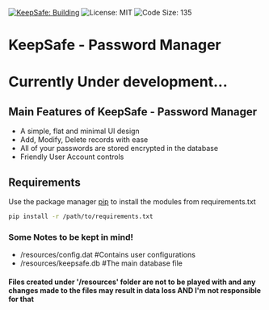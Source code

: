 [![KeepSafe: Building](https://img.shields.io/badge/KeepSafe-Building-yellow)](https://github.com/imshawan/keepsafe-passwordmanager)
![License: MIT](https://img.shields.io/badge/License-MIT-Green)
![Code Size: 135](https://img.shields.io/badge/Code%20Size-195KB-blue)

# KeepSafe - Password Manager

# Currently Under development...

## Main Features of KeepSafe - Password Manager

* A simple, flat and minimal UI design
* Add, Modify, Delete records with ease
* All of your passwords are stored encrypted in the database
* Friendly User Account controls

## Requirements
Use the package manager [pip](https://pip.pypa.io/en/stable/) to install the modules from requirements.txt
```bash
pip install -r /path/to/requirements.txt
```
### Some Notes to be kept in mind!

* /resources/config.dat       #Contains user configurations
* /resources/keepsafe.db      #The main database file

#### Files created under '/resources' folder are not to be played with and any changes made to the files may result in data loss AND I'm not responsible for that
